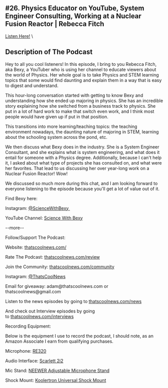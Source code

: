 #26.  Physics Educator on YouTube, System Engineer Consulting, Working at a Nuclear Fusion Reactor | Rebecca Fitch
---
[Listen Here!](https://thatscoolnews.podbean.com/e/26-physics-educator-on-youtube-system-engineer-consulting-working-at-a-nuclear-fusion-reactor-rebecca-fitch/) \
## Description of The Podcast
<p style="text-align:left;">Hey to all you cool listeners! In this episode, I bring to you Rebecca Fitch, aka Bexy, a YouTuber who is using her channel to educate viewers about the world of Physics. Her whole goal is to take Physics and STEM learning topics that some would find daunting and explain them in a way that is easy to digest and understand.  </p>

<p style="text-align:left;">This hour-long conversation started with getting to know Bexy and understanding how she ended up majoring in physics. She has an incredible story explaining how she switched from a business track to physics. She put in a lot of hard work to make that switch even work, and I think most people would have given up if put in that position. </p>

<p style="text-align:left;">This transitions into more learning/teaching topics: the teaching environment nowadays, the daunting nature of majoring in STEM, learning about the schooling system across the pond, etc. </p>

<p style="text-align:left;">We then discuss what Bexy does in the industry. She is a System Engineer Consultant, and she explains what is system engineering, and what does it entail for someone with a Physics degree. Additionally, because I can't help it, I asked about what type of projects she has consulted on, and what were her favorites. That lead to us discussing her over year-long work on a Nuclear Fusion Reactor! Wow!</p>

<p style="text-align:left;">We discussed so much more during this chat, and I am looking forward to everyone listening to the episode because you'll get a lot of value out of it. </p>

Find Bexy here:
<p style="text-align:left;">Instagram: <a href='https://www.instagram.com/sciencewithbexy/'>@ScienceWithBexy </a></p>

<p style="text-align:left;">YouTube Channel: <a href='https://www.youtube.com/c/SciencewithBexy/featured'>Science With Bexy</a></p>

<p style="text-align:left;">--more--</p>

Follow/Support The Podcast:
<p style="text-align:left;">Website: <a href='https://thatscoolnews.com/'>thatscoolnews.com/</a></p>

<p style="text-align:left;">Rate The Podcast: <a href='https://thatscoolnews.com/review/'>thatscoolnews.com/review</a></p>

<p style="text-align:left;">Join the Community: <a href='https://httpsthatscoolnews.com'>thatscoolnews.com/community</a></p>

<p style="text-align:left;">Instagram: <a href='https://www.instagram.com/thatscoolnews/'>@ThatsCoolNews</a></p>

<p style="text-align:left;">Email for giveaway: adam@thatscoolnews.com or thatscoolnews@gmail.com</p>

<p style="text-align:left;">Listen to the news episodes by going to <a href='https://thatscoolnews.com/news/'>thatscoolnews.com/news</a></p>

<p style="text-align:left;">And check out Interview episodes by going to <a href='https://thatscoolnews.com/interviews/'>thatscoolnews.com/interviews</a></p>

Recording Equipment:
<p>Below is the equipment I use to record the podcast, I should note, as an Amazon Associate I earn from qualifying purchases.</p>

<p>Microphone: <a href='https://amzn.to/3nFvGuM'>RE320</a></p>

<p>Audio Interface: <a href='https://amzn.to/30XxsNV'>Scarlett 2i2</a></p>

<p>Mic Stand: <a href='https://amzn.to/3nEUMtD'>NEEWER Adjustable Microphone Stand</a></p>

<p>Shock Mount: <a href='https://amzn.to/3lAw0Jb'>Koolertron Universal Shock Mount</a></p>
